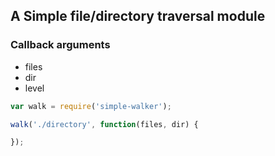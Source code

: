 ## A Simple file/directory traversal module

### Callback arguments

* files
* dir
* level

```js
var walk = require('simple-walker');

walk('./directory', function(files, dir) {

});
```

